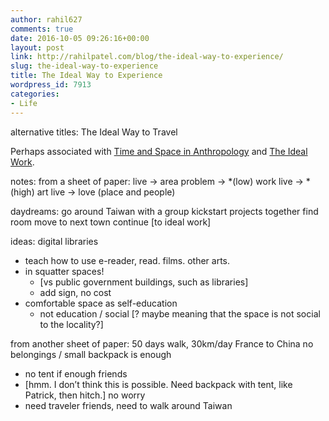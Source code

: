 ```yaml
---
author: rahil627
comments: true
date: 2016-10-05 09:26:16+00:00
layout: post
link: http://rahilpatel.com/blog/the-ideal-way-to-experience/
slug: the-ideal-way-to-experience
title: The Ideal Way to Experience
wordpress_id: 7913
categories:
- Life
---
```


alternative titles: The Ideal Way to Travel

Perhaps associated with [Time and Space in Anthropology](http://www.rahilpatel.com/blog/time-and-space-in-anthropology) and [The Ideal Work](http://www.rahilpatel.com/blog/the-ideal-work).

notes:
from a sheet of paper:
live -> area problem -> *(low) work
live -> *(high) art
live -> love (place and people)

daydreams:
go around Taiwan with a group
kickstart projects together
find room
move to next town
continue
[to ideal work]

ideas:
digital libraries
  - teach how to use e-reader, read. films. other arts.
  - in squatter spaces!
    - [vs public government buildings, such as libraries]
    - add sign, no cost
  - comfortable space as self-education
    - not education / social [? maybe meaning that the space is not social to the locality?]

from another sheet of paper:
50 days walk, 30km/day
France to China
no belongings / small backpack is enough
  - no tent if enough friends
  - [hmm. I don’t think this is possible. Need backpack with tent, like Patrick, then hitch.]
no worry
  - need traveler friends, need to walk around Taiwan
